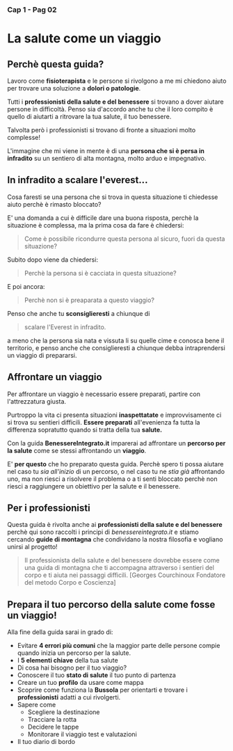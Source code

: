 ### Cap 1 - Pag 02

# La salute come un viaggio

## Perchè questa guida?

Lavoro come **fisioterapista** e le persone si rivolgono a me mi chiedono aiuto per trovare una soluzione a **dolori o patologie**.

Tutti i **professionisti della salute e del benessere** si trovano a dover aiutare persone in difficoltà. Penso sia d'accordo anche tu che il loro compito è quello di aiutarti a ritrovare la tua salute, il tuo benessere.

Talvolta però i professionisti si trovano di fronte a situazioni molto complesse!

L'immagine che mi viene in mente è di una **persona che si è persa in infradito** su un sentiero di alta montagna, molto arduo e impegnativo.

## In infradito a scalare l'everest...

Cosa faresti se una persona che si trova in questa situazione ti chiedesse aiuto perchè è rimasto bloccato?

E' una domanda a cui è difficile dare una buona risposta, perchè la situazione è complessa, ma la prima cosa da fare è chiedersi:

> Come è possibile ricondurre questa persona al sicuro, fuori da questa situazione?

Subito dopo viene da chiedersi: 

> Perchè la persona si è cacciata in questa situazione? 

E poi ancora:

> Perchè non si è preaparata a questo viaggio?

Penso che anche tu **sconsiglieresti** a chiunque di

> scalare l'Everest in infradito.

a meno che la persona sia nata e vissuta li su quelle cime e conosca bene il territorio, e penso anche che consiglieresti a chiunque debba intraprendersi un viaggio di prepararsi.

## Affrontare un viaggio

Per affrontare un viaggio è necessario essere preparati, partire con l'attrezzatura giusta.

Purtroppo la vita ci presenta situazioni **inaspettatate** e improvvisamente ci si trova su sentieri difficili. **Essere preparati** all'evenienza fa tutta la differenza sopratutto quando si tratta della tua **salute.**

Con la guida **BenessereIntegrato.it** imparerai ad affrontare un **percorso per la salute** come se stessi affrontando un **viaggio**.

E' **per questo** che ho preparato questa guida. Perchè spero ti possa aiutare nel caso tu _sia all'inizio_ di un percorso, o nel caso tu ne _stia già_ affrontando uno, ma non riesci a risolvere il problema o a ti senti bloccato perchè non riesci a raggiungere un obiettivo per la salute e il benessere.

## Per i professionisti

Questa guida è rivolta anche ai **professionisti della salute e del benessere** perchè qui sono raccolti i principi di _benessereintegrato.it_ e stiamo cercando **guide di montagna** che condividano la nostra filosofia e vogliano unirsi al progetto!

> Il professionista della salute e del benessere dovrebbe essere come una guida di montagna che ti accompagna attraverso i sentieri del corpo e ti aiuta nei passaggi difficili.
> [Georges Courchinoux Fondatore del metodo Corpo e Coscienza]

## Prepara il tuo percorso della salute come fosse un viaggio!

Alla fine della guida sarai in grado di:

- Evitare **4 errori più comuni** che la maggior parte delle persone compie quando inizia un percorso per la salute.
- I **5 elementi chiave** della tua salute
- Di cosa hai bisogno per il tuo viaggio?
- Conoscere il tuo **stato di salute** il tuo punto di partenza
- Creare un tuo **profilo** da usare come mappa
- Scoprire come funziona la **Bussola** per orientarti e trovare i **professionisti** adatti a cui rivolgerti.
- Sapere come
  - Scegliere la destinazione
  - Tracciare la rotta
  - Decidere le tappe
  - Monitorare il viaggio test e valutazioni
- Il tuo diario di bordo

